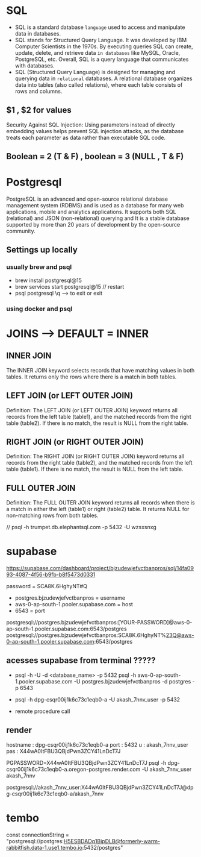# SQL
- SQL is a standard database `language` used to access and manipulate data in databases. 
- SQL stands for Structured Query Language. It was developed by IBM Computer Scientists in the 1970s. By executing queries SQL can create, update, delete, and retrieve data `in databases` like MySQL, Oracle, PostgreSQL, etc. Overall, SQL is a query language that communicates with databases.
- SQL (Structured Query Language) is designed for managing and querying data in `relational` databases. A relational database organizes data into tables (also called relations), where each table consists of rows and columns.

## $1 , $2 for values
Security Against SQL Injection:
Using parameters instead of directly embedding values helps prevent SQL injection attacks, as the database treats each parameter as data rather than executable SQL code.

## Boolean = 2 (T & F) , boolean = 3 (NULL , T & F)

# Postgresql
PostgreSQL is an advanced and open-source relational database management system (RDBMS) and is used as a database for many web applications, mobile and analytics applications. It supports both SQL (relational) and JSON (non-relational) querying and It is a stable database supported by more than 20 years of development by the open-source community.

## Settings up locally
### usually brew and psql 
- brew install postgresql@15
- brew services start postgresql@15 // restart
- psql postgresql
\q --> to exit or exit
### using docker and psql




# JOINS --> DEFAULT = INNER 
## INNER JOIN
The INNER JOIN keyword selects records that have matching values in both tables. It returns only the rows where there is a match in both tables.

## LEFT JOIN (or LEFT OUTER JOIN)
Definition: The LEFT JOIN (or LEFT OUTER JOIN) keyword returns all records from the left table (table1), and the matched records from the right table (table2). If there is no match, the result is NULL from the right table.

## RIGHT JOIN (or RIGHT OUTER JOIN)
Definition: The RIGHT JOIN (or RIGHT OUTER JOIN) keyword returns all records from the right table (table2), and the matched records from the left table (table1). If there is no match, the result is NULL from the left table.

## FULL OUTER JOIN
Definition: The FULL OUTER JOIN keyword returns all records when there is a match in either the left (table1) or right (table2) table. It returns NULL for non-matching rows from both tables.

<!-- # ElephantSQL - PostGresql AAS  -->
// psql -h trumpet.db.elephantsql.com -p 5432 -U wzsxsnxg 

# supabase 
https://supabase.com/dashboard/project/bjzudewjefvctbanpros/sql/14fa0993-4087-4f56-b9fb-b8f5473d0331

password =  SCA8K.6HghyNT#Q
- postgres.bjzudewjefvctbanpros = username 
- aws-0-ap-south-1.pooler.supabase.com = host
- 6543 = port

postgresql://postgres.bjzudewjefvctbanpros:[YOUR-PASSWORD]@aws-0-ap-south-1.pooler.supabase.com:6543/postgres
postgresql://postgres.bjzudewjefvctbanpros:SCA8K.6HghyNT%23Q@aws-0-ap-south-1.pooler.supabase.com:6543/postgres

## acesses supabase from terminal ?????

- psql -h <host> -U <username> -d <database_name> -p 5432
psql -h aws-0-ap-south-1.pooler.supabase.com -U postgres.bjzudewjefvctbanpros -d postgres -p 6543
- psql -h dpg-csqr00ij1k6c73c1eqb0-a -U akash_7nnv_user  -p 5432

- remote procedure call

## render
hostname : dpg-csqr00ij1k6c73c1eqb0-a
port : 5432
u : akash_7nnv_user
pas : X44wA0ItFBU3QBjdPwn3ZCY41LnDcT7J

PGPASSWORD=X44wA0ItFBU3QBjdPwn3ZCY41LnDcT7J psql -h dpg-csqr00ij1k6c73c1eqb0-a.oregon-postgres.render.com -U akash_7nnv_user akash_7nnv

postgresql://akash_7nnv_user:X44wA0ItFBU3QBjdPwn3ZCY41LnDcT7J@dpg-csqr00ij1k6c73c1eqb0-a/akash_7nnv

# tembo
const connectionString = "postgresql://postgres:H5ESBDADq1BipDLB@formerly-warm-rabbitfish.data-1.use1.tembo.io:5432/postgres"

